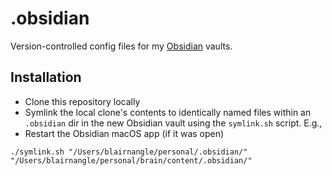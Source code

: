 # .obsidian

Version-controlled config files for my [Obsidian](https://obsidian.md/) vaults.

## Installation

- Clone this repository locally
- Symlink the local clone's contents to identically named files within an `.obsidian` dir in the new Obsidian
  vault using the `symlink.sh` script. E.g.,
- Restart the Obsidian macOS app (if it was open)

```shell
./symlink.sh "/Users/blairnangle/personal/.obsidian/" "/Users/blairnangle/personal/brain/content/.obsidian/"
```

